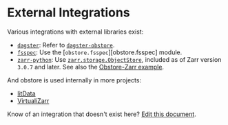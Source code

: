 # External Integrations

Various integrations with external libraries exist:

- [`dagster`](https://dagster.io/): Refer to [`dagster-obstore`](https://github.com/dagster-io/community-integrations/tree/main/libraries/dagster-obstore).
- [`fsspec`](https://github.com/fsspec/filesystem_spec): Use the [`obstore.fsspec`][obstore.fsspec] module.
- [`zarr-python`](https://zarr.readthedocs.io/en/stable/): Use [`zarr.storage.ObjectStore`](https://zarr.readthedocs.io/en/stable/user-guide/storage.html#object-store), included as of Zarr version `3.0.7` and later. See also the [Obstore-Zarr example](../examples/zarr.md).

And obstore is used internally in more projects:

- [litData](https://github.com/Lightning-AI/litData)
- [VirtualiZarr](https://github.com/zarr-developers/VirtualiZarr)

Know of an integration that doesn't exist here? [Edit this document](https://github.com/developmentseed/obstore/edit/main/docs/integrations.md).
